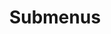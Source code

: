 ---
layout: page
title: Submenus
nav: true
nav_order: 3
dropdown: true
children: 
    - title: publications
      permalink: /publications/
    - title: divider
    - title: Projects
      permalink: /projects/
    - title: Trips
      permalink: /trips/
---